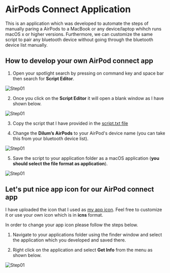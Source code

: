 # AirPods Connect Application

This is an application which was developed to automate the steps of manually paring a AirPods to a MacBook or any device/laptop whihch runs macOS x or higher versions. Furthermore, we can customize the same script to pair any bluetooth device without going through the bluetooth device list manually.


## How to develop your own AirPod connect app

1. Open your spotlight search by pressing on command key and space bar then search for **Script Editor**.

![Step01](src/step_01.png)

2. Once you click on the **Script Editor** it will open a blank window as I have shown below.

![Step01](src/step_02.png)

3. Copy the script that I have provided in the [script.txt file](https://github.com/dilum1995/macOS-Scripts/blob/master/AirPods_connect_app/script.txt)

4. Change the **Dilum’s AirPods** to your AirPod's device name (you can take this from your bluetooth device list).

![Step01](src/step_03.png)

5. Save the script to your application folder as a macOS application (**you should select the file format as application**).

![Step01](src/step_04.png)


## Let's put nice app icon for our AirPod connect app

I have uploaded the icon that I used as [my app icon](https://github.com/dilum1995/macOS-Scripts/blob/master/AirPods_connect_app/src/AirPodsIcon.icns). Feel free to customize it or use your own icon which is in **icns** format.

In order to change your app icon please follow the steps below.

1. Navigate to your applications folder using the finder window and select the application which you developed and saved there.

2. Right click on the application and select **Get Info** from the menu as shown below.

![Step01](src/step_05.png)


